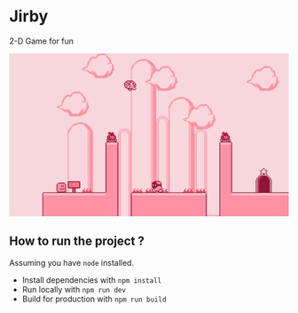 # Jirby
 2-D Game for fun

![game preview](preview.png)


## How to run the project ?

Assuming you have `node` installed.
- Install dependencies with `npm install`
- Run locally with `npm run dev`
- Build for production with `npm run build`
